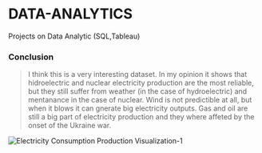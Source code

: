 # DATA-ANALYTICS
Projects on Data Analytic (SQL,Tableau)
###  Conclusion
>I think this is a very interesting dataset. In my opinion it shows that hidroelectric and nuclear electricity production are the most reliable, but they still suffer from weather (in the case of hydroelectric) and mentanance in the case of nuclear.
Wind is not predictible at all, but when it blows it can gnerate big electricity outputs.
Gas and oil are still a big part of electricity production and they where affeted by the onset of the Ukraine war.



![Electricity Consumption   Production Visualization-1](https://user-images.githubusercontent.com/86097862/226287118-b069c919-3132-445f-b9be-c9635eeb566c.png)
